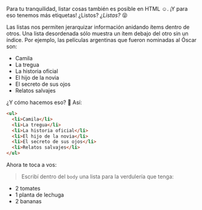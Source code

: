 Para tu tranquilidad, listar cosas también es posible en HTML :relaxed:. ¡Y para eso tenemos más etiquetas! ¿Listos? _¿Listas?_ :stuck_out_tongue_closed_eyes:

Las listas nos permiten jerarquizar información anidando ítems dentro de otros. Una lista desordenada sólo muestra un ítem debajo del otro sin un índice. Por ejemplo, las películas argentinas que fueron nominadas al Óscar son:

<ul>
  <li>Camila</li>
  <li>La tregua</li>
  <li>La historia oficial</li>
  <li>El hijo de la novia</li>
  <li>El secreto de sus ojos</li>
  <li>Relatos salvajes</li>
</ul>

¿Y cómo hacemos eso? :eyes: Así: 

``` HTML
<ul>
  <li>Camila</li>
  <li>La tregua</li>
  <li>La historia oficial</li>
  <li>El hijo de la novia</li>
  <li>El secreto de sus ojos</li>
  <li>Relatos salvajes</li>
</ul>
```

Ahora te toca a vos:

> Escribí dentro del `body` una lista para la verdulería que tenga:
>
* 2 tomates
* 1 planta de lechuga
* 2 bananas